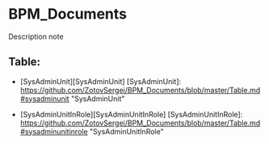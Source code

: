 # BPM_Documents
Description note
## Table:

- [SysAdminUnit][SysAdminUnit]
[SysAdminUnit]: https://github.com/ZotovSergei/BPM_Documents/blob/master/Table.md#sysadminunit "SysAdminUnit"

- [SysAdminUnitInRole][SysAdminUnitInRole]
[SysAdminUnitInRole]: https://github.com/ZotovSergei/BPM_Documents/blob/master/Table.md#sysadminunitinrole "SysAdminUnitInRole"
